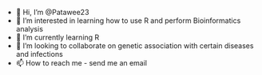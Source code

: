 - 👋 Hi, I’m @Patawee23
- 👀 I’m interested in learning how to use R and perform Bioinformatics analysis
- 🌱 I’m currently learning R
- 💞️ I’m looking to collaborate on genetic association with certain diseases and infections
- 📫 How to reach me - send me an email

<!---
Patawee23/Patawee23 is a ✨ special ✨ repository because its `README.md` (this file) appears on your GitHub profile.
You can click the Preview link to take a look at your changes.
--->
